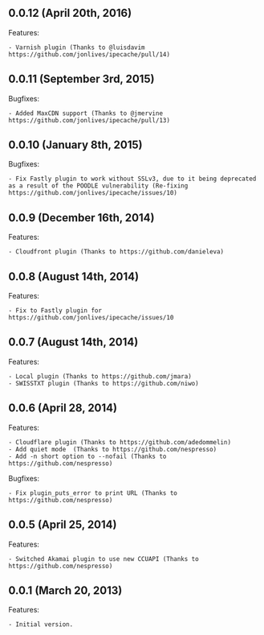 ## 0.0.12 (April 20th, 2016)

Features:

    - Varnish plugin (Thanks to @luisdavim https://github.com/jonlives/ipecache/pull/14)

## 0.0.11 (September 3rd, 2015)

Bugfixes:

    - Added MaxCDN support (Thanks to @jmervine https://github.com/jonlives/ipecache/pull/13)


## 0.0.10 (January 8th, 2015)

Bugfixes:

    - Fix Fastly plugin to work without SSLv3, due to it being deprecated as a result of the POODLE vulnerability (Re-fixing https://github.com/jonlives/ipecache/issues/10)


## 0.0.9 (December 16th, 2014)

Features:

    - Cloudfront plugin (Thanks to https://github.com/danieleva)

## 0.0.8 (August 14th, 2014)

Features:

    - Fix to Fastly plugin for https://github.com/jonlives/ipecache/issues/10

## 0.0.7 (August 14th, 2014)

Features:

    - Local plugin (Thanks to https://github.com/jmara)
    - SWISSTXT plugin (Thanks to https://github.com/niwo)
    
## 0.0.6 (April 28, 2014)

Features:

    - Cloudflare plugin (Thanks to https://github.com/adedommelin)
    - Add quiet mode  (Thanks to https://github.com/nespresso)
    - Add -n short option to --nofail (Thanks to https://github.com/nespresso)

Bugfixes:

    - Fix plugin_puts_error to print URL (Thanks to https://github.com/nespresso)

## 0.0.5 (April 25, 2014)

Features:

    - Switched Akamai plugin to use new CCUAPI (Thanks to https://github.com/nespresso)

## 0.0.1 (March 20, 2013)

Features:

    - Initial version.
